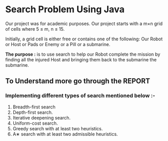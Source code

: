 #  Search Problem Using Java 
Our project was for academic purposes. Our project starts with a m×n grid of cells where 5 ≤ m, n ≤ 15. 

Initially, a grid cell is either free or contains one of the following: Our Robot or Host or Pads or Enemy or a Pill or a submarine.

**The purpose :** is to use search to help our Robot complete the mission by finding all the injured Host and bringing them back to the submarine 
the submarine.

## To Understand more go through the REPORT

### Implementing different types of search mentioned below :-

1) Breadth-first search
2) Depth-first search.
3) Iterative deepening search. 
4) Uniform-cost search.
5) Greedy search with at least two heuristics.
6) A∗ search with at least two admissible heuristics.

